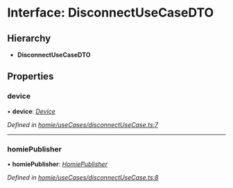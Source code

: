 # Interface: DisconnectUseCaseDTO

## Hierarchy

* **DisconnectUseCaseDTO**

## Properties

###  device

• **device**: *[Device](../classes/device.md)*

*Defined in [homie/useCases/disconnectUseCase.ts:7](https://github.com/AlejandroHerr/homieiot.ts/blob/188cbb7/src/homie/useCases/disconnectUseCase.ts#L7)*

___

###  homiePublisher

• **homiePublisher**: *[HomiePublisher](../classes/homiepublisher.md)*

*Defined in [homie/useCases/disconnectUseCase.ts:8](https://github.com/AlejandroHerr/homieiot.ts/blob/188cbb7/src/homie/useCases/disconnectUseCase.ts#L8)*
